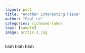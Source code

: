 ```yaml
---
layout: post
title: "Another Interesting Piece"
author: "Paul Le"
categories: richmond-lakes
tags: [sample]
image: arctic-1.jpg
---
```

blah blah blah
